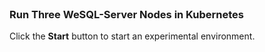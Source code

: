 
<br>

### Run Three WeSQL-Server Nodes in Kubernetes

Click the **Start** button to start an experimental environment.
